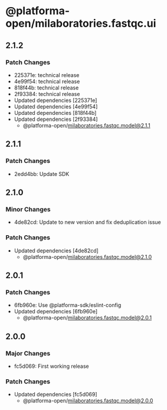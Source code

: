 # @platforma-open/milaboratories.fastqc.ui

## 2.1.2

### Patch Changes

- 225371e: technical release
- 4e99f54: technical release
- 818f44b: technical release
- 2f93384: technical release
- Updated dependencies [225371e]
- Updated dependencies [4e99f54]
- Updated dependencies [818f44b]
- Updated dependencies [2f93384]
  - @platforma-open/milaboratories.fastqc.model@2.1.1

## 2.1.1

### Patch Changes

- 2edd4bb: Update SDK

## 2.1.0

### Minor Changes

- 4de82cd: Update to new version and fix deduplication issue

### Patch Changes

- Updated dependencies [4de82cd]
  - @platforma-open/milaboratories.fastqc.model@2.1.0

## 2.0.1

### Patch Changes

- 6fb960e: Use @platforma-sdk/eslint-config
- Updated dependencies [6fb960e]
  - @platforma-open/milaboratories.fastqc.model@2.0.1

## 2.0.0

### Major Changes

- fc5d069: First working release

### Patch Changes

- Updated dependencies [fc5d069]
  - @platforma-open/milaboratories.fastqc.model@2.0.0
